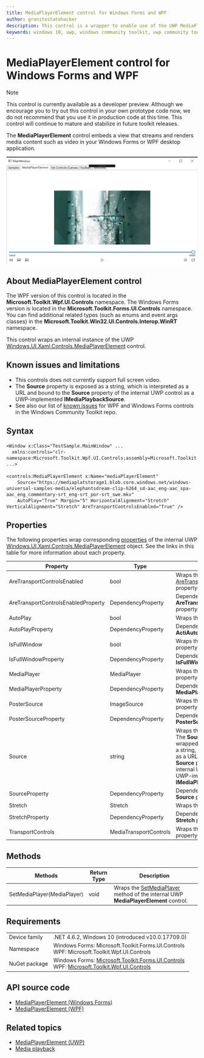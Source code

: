 ```yaml
---
title: MediaPlayerElement control for Windows Forms and WPF
author: granitestatehacker
description: This control is a wrapper to enable use of the UWP MediaPlayerElement control in Windows Forms or WPF.
keywords: windows 10, uwp, windows community toolkit, uwp community toolkit, uwp toolkit, MediaPlayerElement, Windows Forms, WPF
---
```


# MediaPlayerElement control for Windows Forms and WPF

> [!NOTE]
> This control is currently available as a developer preview. Although we encourage you to try out this control in your own prototype code now, we do not recommend that you use it in production code at this time. This control will continue to mature and stabilize in future toolkit releases.

The **MediaPlayerElement** control embeds a view that streams and renders media content such as video in your Windows Forms or WPF desktop application.

![MediaPlayterElement example](../../resources/images/Controls/MediaPlayerElement.png)

## About MediaPlayerElement control

The WPF version of this control is located in the **Microsoft.Toolkit.Wpf.UI.Controls** namespace. The Windows Forms version is located in the **Microsoft.Toolkit.Forms.UI.Controls** namespace. You can find additional related types (such as enums and event args classes) in the **Microsoft.Toolkit.Win32.UI.Controls.Interop.WinRT** namespace.

This control wraps an internal instance of the UWP [Windows.UI.Xaml.Controls.MediaPlayerElement](https://docs.microsoft.com/uwp/api/Windows.UI.Xaml.Controls.MediaPlayerElement) control.

## Known issues and limitations

* This controls does not currently support full screen video.
* The **Source** property is exposed as a string, which is interpreted as a URL and bound to the **Source** property of the internal UWP control as a UWP-implemented **IMediaPlaybackSource**.
* See also our list of [known issues](https://github.com/windows-toolkit/WindowsCommunityToolkit/issues?utf8=%E2%9C%93&q=is:issue+is:open+label:XamlIslands+label:bug) for WPF and Windows Forms controls in the Windows Community Toolkit repo.

## Syntax
```xaml
<Window x:Class="TestSample.MainWindow" ...
  xmlns:controls="clr-namespace:Microsoft.Toolkit.Wpf.UI.Controls;assembly=Microsoft.Toolkit.Wpf.UI.Controls"
...>

<controls:MediaPlayerElement x:Name="mediaPlayerElement"
    Source="https://mediaplatstorage1.blob.core.windows.net/windows-universal-samples-media/elephantsdream-clip-h264_sd-aac_eng-aac_spa-aac_eng_commentary-srt_eng-srt_por-srt_swe.mkv"
    AutoPlay="True" Margin="5" HorizontalAlignment="Stretch"  VerticalAlignment="Stretch" AreTransportControlsEnabled="True" />
```

## Properties

The following properties wrap corresponding [properties](https://docs.microsoft.com/uwp/api/Windows.UI.Xaml.Controls.MediaPlayerElement#properties) of the internal UWP [Windows.UI.Xaml.Controls.MediaPlayerElement](https://docs.microsoft.com/uwp/api/Windows.UI.Xaml.Controls.MediaPlayerElement) object. See the links in this table for more information about each property.

| Property | Type | Description |
| -- | -- | -- |
| AreTransportControlsEnabled | bool | Wraps the [AreTransportControlsEnabled](https://docs.microsoft.com/uwp/api/windows.ui.xaml.controls.mediaplayerelement.aretransportcontrolsenabled) property. |
| AreTransportControlsEnabledProperty | DependencyProperty | Dependency property for the **AreTransportControlsEnabled** property. |
| AutoPlay | bool | Wraps the [AutoPlay](https://docs.microsoft.com/uwp/api/windows.ui.xaml.controls.mediaplayerelement.autoplay) property. |
| AutoPlayProperty | DependencyProperty | Dependency property for the **ActiAutoPlayveTool** property. |
| IsFullWindow | bool | Wraps the [IsFullWindow](https://docs.microsoft.com/uwp/api/windows.ui.xaml.controls.mediaplayerelement.isfullwindow) property. |
| IsFullWindowProperty | DependencyProperty | Dependency property for the **IsFullWindow** property. |
| MediaPlayer | MediaPlayer | Wraps the [MediaPlayer](https://docs.microsoft.com/uwp/api/windows.ui.xaml.controls.mediaplayerelement.mediaplayer) property. |
| MediaPlayerProperty | DependencyProperty | Dependency property for the **MediaPlayer** property. |
| PosterSource | ImageSource | Wraps the [PosterSource](https://docs.microsoft.com/uwp/api/windows.ui.xaml.controls.mediaplayerelement.postersource) property. |
| PosterSourceProperty | DependencyProperty | Dependency property for the **PosterSource** property. |
| Source | string | Wraps the [Source](https://docs.microsoft.com/uwp/api/windows.ui.xaml.controls.mediaplayerelement.source) property. The **Source** property of this wrapped control is exposed as a string, which is interpreted as a URL and bound to the **Source** property of the internal UWP control as a UWP-implemented **IMediaPlaybackSource**.|
| SourceProperty | DependencyProperty | Dependency property for the **Source** property. |
| Stretch | Stretch | Wraps the [Stretch](https://docs.microsoft.com/uwp/api/windows.ui.xaml.controls.mediaplayerelement.stretch) property. |
| StretchProperty | DependencyProperty | Dependency property for the **Stretch** property. |
| TransportControls | MediaTransportControls | Wraps the [TransportControls](https://docs.microsoft.com/uwp/api/windows.ui.xaml.controls.mediaplayerelement.transportcontrols) property. |

## Methods


| Methods | Return Type | Description |
| -- | -- | -- |
| SetMediaPlayer(MediaPlayer) | void | Wraps the [SetMediaPlayer](https://docs.microsoft.com/uwp/api/windows.ui.xaml.controls.mediaplayerelement.setmediaplayer) method of the internal UWP **MediaPlayerElement** control. |


## Requirements

|        |        |
|--------|--------|
| Device family | .NET 4.6.2, Windows 10 (introduced v10.0.17709.0) |
| Namespace | Windows Forms: Microsoft.Toolkit.Forms.UI.Controls <br/> WPF: Microsoft.Toolkit.Wpf.UI.Controls |
| NuGet package | Windows Forms: [Microsoft.Toolkit.Forms.UI.Controls](https://www.nuget.org/packages/Microsoft.Toolkit.Forms.UI.Controls)  <br/> WPF: [Microsoft.Toolkit.Wpf.UI.Controls](https://www.nuget.org/packages/Microsoft.Toolkit.Wpf.UI.Controls) |

## API source code

- [MediaPlayerElement (Windows Forms)](https://github.com/Microsoft/WindowsCommunityToolkit/tree/master/Microsoft.Toolkit.Win32/Microsoft.Toolkit.Forms.UI.Controls/MediaPlayerElement)
- [MediaPlayerElement (WPF)](https://github.com/Microsoft/WindowsCommunityToolkit/tree/master/Microsoft.Toolkit.Win32/Microsoft.Toolkit.Wpf.UI.Controls/MediaPlayerElement)


## Related topics

- [MediaPlayerElement (UWP)](https://docs.microsoft.com/uwp/api/Windows.UI.Xaml.Controls.MediaPlayerElement)
- [Media playback](https://docs.microsoft.com/windows/uwp/design/controls-and-patterns/media-playback)
